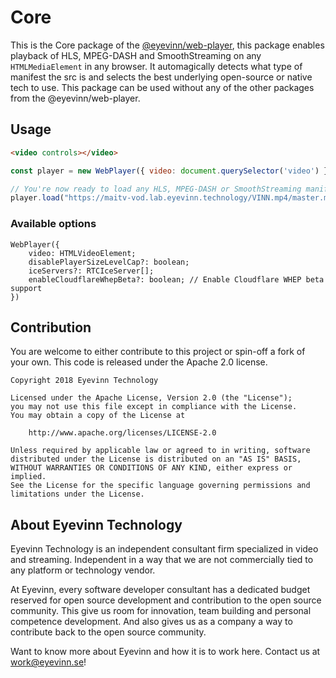 # Core

This is the Core package of the [@eyevinn/web-player](https://www.npmjs.com/package/@eyevinn/web-player), this package enables playback of HLS, MPEG-DASH and SmoothStreaming on any `HTMLMediaElement` in any browser.
It automagically detects what type of manifest the src is and selects the best underlying open-source or native tech to use. This package can be used without any of the other packages from the @eyevinn/web-player.

## Usage
```html
<video controls></video>

```
```javascript
const player = new WebPlayer({ video: document.querySelector('video') });

// You're now ready to load any HLS, MPEG-DASH or SmoothStreaming manifest
player.load("https://maitv-vod.lab.eyevinn.technology/VINN.mp4/master.m3u8")
```

### Available options

```
WebPlayer({
    video: HTMLVideoElement;
    disablePlayerSizeLevelCap?: boolean;
    iceServers?: RTCIceServer[];
    enableCloudflareWhepBeta?: boolean; // Enable Cloudflare WHEP beta support
})
```

## Contribution

You are welcome to either contribute to this project or spin-off a fork of your own. This code is released under the Apache 2.0 license.

```
Copyright 2018 Eyevinn Technology

Licensed under the Apache License, Version 2.0 (the "License");
you may not use this file except in compliance with the License.
You may obtain a copy of the License at

    http://www.apache.org/licenses/LICENSE-2.0

Unless required by applicable law or agreed to in writing, software
distributed under the License is distributed on an "AS IS" BASIS,
WITHOUT WARRANTIES OR CONDITIONS OF ANY KIND, either express or implied.
See the License for the specific language governing permissions and
limitations under the License.
```

## About Eyevinn Technology

Eyevinn Technology is an independent consultant firm specialized in video and streaming. Independent in a way that we are not commercially tied to any platform or technology vendor.

At Eyevinn, every software developer consultant has a dedicated budget reserved for open source development and contribution to the open source community. This give us room for innovation, team building and personal competence development. And also gives us as a company a way to contribute back to the open source community.

Want to know more about Eyevinn and how it is to work here. Contact us at work@eyevinn.se!  